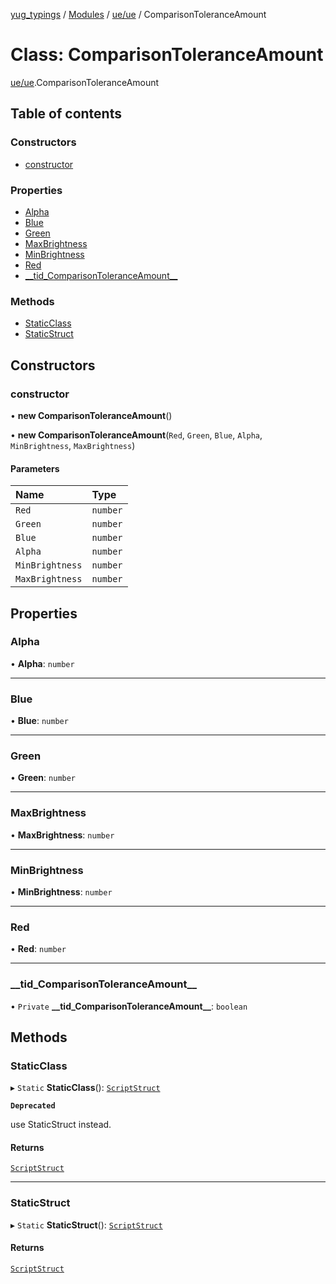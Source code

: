 [yug_typings](../README.md) / [Modules](../modules.md) / [ue/ue](../modules/ue_ue.md) / ComparisonToleranceAmount

# Class: ComparisonToleranceAmount

[ue/ue](../modules/ue_ue.md).ComparisonToleranceAmount

## Table of contents

### Constructors

- [constructor](ue_ue.ComparisonToleranceAmount.md#constructor)

### Properties

- [Alpha](ue_ue.ComparisonToleranceAmount.md#alpha)
- [Blue](ue_ue.ComparisonToleranceAmount.md#blue)
- [Green](ue_ue.ComparisonToleranceAmount.md#green)
- [MaxBrightness](ue_ue.ComparisonToleranceAmount.md#maxbrightness)
- [MinBrightness](ue_ue.ComparisonToleranceAmount.md#minbrightness)
- [Red](ue_ue.ComparisonToleranceAmount.md#red)
- [\_\_tid\_ComparisonToleranceAmount\_\_](ue_ue.ComparisonToleranceAmount.md#__tid_comparisontoleranceamount__)

### Methods

- [StaticClass](ue_ue.ComparisonToleranceAmount.md#staticclass)
- [StaticStruct](ue_ue.ComparisonToleranceAmount.md#staticstruct)

## Constructors

### constructor

• **new ComparisonToleranceAmount**()

• **new ComparisonToleranceAmount**(`Red`, `Green`, `Blue`, `Alpha`, `MinBrightness`, `MaxBrightness`)

#### Parameters

| Name | Type |
| :------ | :------ |
| `Red` | `number` |
| `Green` | `number` |
| `Blue` | `number` |
| `Alpha` | `number` |
| `MinBrightness` | `number` |
| `MaxBrightness` | `number` |

## Properties

### Alpha

• **Alpha**: `number`

___

### Blue

• **Blue**: `number`

___

### Green

• **Green**: `number`

___

### MaxBrightness

• **MaxBrightness**: `number`

___

### MinBrightness

• **MinBrightness**: `number`

___

### Red

• **Red**: `number`

___

### \_\_tid\_ComparisonToleranceAmount\_\_

• `Private` **\_\_tid\_ComparisonToleranceAmount\_\_**: `boolean`

## Methods

### StaticClass

▸ `Static` **StaticClass**(): [`ScriptStruct`](ue_ue.ScriptStruct.md)

**`Deprecated`**

use StaticStruct instead.

#### Returns

[`ScriptStruct`](ue_ue.ScriptStruct.md)

___

### StaticStruct

▸ `Static` **StaticStruct**(): [`ScriptStruct`](ue_ue.ScriptStruct.md)

#### Returns

[`ScriptStruct`](ue_ue.ScriptStruct.md)

